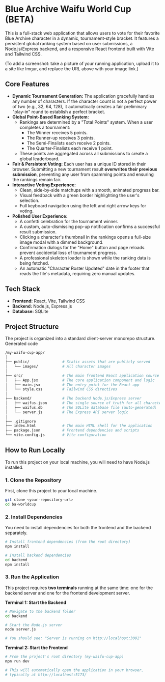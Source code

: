 # Blue Archive Waifu World Cup (BETA)

This is a full-stack web application that allows users to vote for their favorite Blue Archive character in a dynamic, tournament-style bracket. It features a persistent global ranking system based on user submissions, a Node.js/Express backend, and a responsive React frontend built with Vite and Tailwind CSS.

(To add a screenshot: take a picture of your running application, upload it to a site like Imgur, and replace the URL above with your image link.)

## Core Features

- **Dynamic Tournament Generation:** The application gracefully handles any number of characters. If the character count is not a perfect power of two (e.g., 32, 64, 128), it automatically creates a fair preliminary "play-in" round to establish a perfect bracket.
- **Global Point-Based Ranking System:**
  - Rankings are determined by a "Total Points" system. When a user completes a tournament:
    - The Winner receives 5 points.
    - The Runner-up receives 3 points.
    - The Semi-Finalists each receive 2 points.
    - The Quarter-Finalists each receive 1 point.
  - These points are aggregated across all submissions to create a global leaderboard.
- **Fair & Persistent Voting:** Each user has a unique ID stored in their browser. Submitting a new tournament result **overwrites their previous submission**, preventing any user from spamming points and ensuring the rankings remain fair.
- **Interactive Voting Experience:**
  - Clean, side-by-side matchups with a smooth, animated progress bar.
  - Visual feedback with a green border highlighting the user's selection.
  - Full keyboard navigation using the left and right arrow keys for voting.
- **Polished User Experience:**
  - A confetti celebration for the tournament winner.
  - A custom, auto-dismissing pop-up notification confirms a successful result submission.
  - Clicking a character's thumbnail in the rankings opens a full-size image modal with a dimmed background.
  - Confirmation dialogs for the "Home" button and page reloads prevent accidental loss of tournament progress.
  - A professional skeleton loader is shown while the ranking data is being fetched.
  - An automatic "Character Roster Updated" date in the footer that reads the file's metadata, requiring zero manual updates.

## Tech Stack

- **Frontend:** React, Vite, Tailwind CSS
- **Backend:** Node.js, Express.js
- **Database:** SQLite

## Project Structure

The project is organized into a standard client-server monorepo structure.
Generated code

```bash
/my-waifu-cup-app/
│
├── public/               # Static assets that are publicly served
│   └── images/           # All character images
│
├── src/                  # The main frontend React application source
│   ├── App.jsx           # The core application component and logic
│   ├── main.jsx          # The entry point for the React app
│   └── style.css         # Tailwind CSS directives
│
├── backend/              # The backend Node.js/Express server
│   ├── waifus.json       # The single source of truth for all character data
│   ├── waifus.db         # The SQLite database file (auto-generated)
│   └── server.js         # The Express API server logic
│
├── .gitignore
├── index.html            # The main HTML shell for the application
├── package.json          # Frontend dependencies and scripts
└── vite.config.js        # Vite configuration
```

## How to Run Locally

To run this project on your local machine, you will need to have Node.js installed.

### 1. Clone the Repository

First, clone this project to your local machine.

```bash
git clone <your-repository-url>
cd ba-worldcup
```

### 2. Install Dependencies

You need to install dependencies for both the frontend and the backend separately.

```bash
# Install frontend dependencies (from the root directory)
npm install

# Install backend dependencies
cd backend
npm install
```

### 3. Run the Application

This project requires **two terminals** running at the same time: one for the backend server and one for the frontend development server.

**Terminal 1: Start the Backend**

```bash
# Navigate to the backend folder
cd backend

# Start the Node.js server
node server.js

# You should see: "Server is running on http://localhost:3001"
```

**Terminal 2: Start the Frontend**

```bash
# From the project's root directory (my-waifu-cup-app)
npm run dev

# This will automatically open the application in your browser,
# typically at http://localhost:5173/
```
